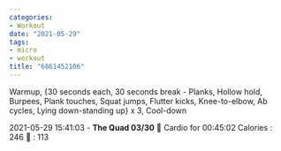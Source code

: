 ```yaml
---
categories:
- Workout
date: "2021-05-29"
tags:
- micro
- workout
title: "6861452106"
---
```


Warmup, {30 seconds each, 30 seconds break - Planks, Hollow hold, Burpees, Plank touches, Squat jumps, Flutter kicks, Knee-to-elbow, Ab cycles, Lying down-standing up} x 3, Cool-down

2021-05-29 15:41:03 - **The Quad 03/30** 🤸 Cardio for 00:45:02 Calories : 246 💓 : 113
